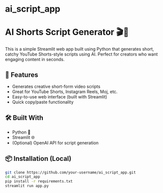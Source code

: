 # ai_script_app

# AI Shorts Script Generator 🎬🤖

This is a simple Streamlit web app built using Python that generates short, catchy YouTube Shorts-style scripts using AI. Perfect for creators who want engaging content in seconds.

## 🚀 Features

- Generates creative short-form video scripts
- Great for YouTube Shorts, Instagram Reels, Moj, etc.
- Easy-to-use web interface (built with Streamlit)
- Quick copy/paste functionality

## 🛠️ Built With

- Python 🐍
- Streamlit 🌐
- (Optional) OpenAI API for script generation

## 📦 Installation (Local)

```bash
git clone https://github.com/your-username/ai_script_app.git
cd ai_script_app
pip install -r requirements.txt
streamlit run app.py
